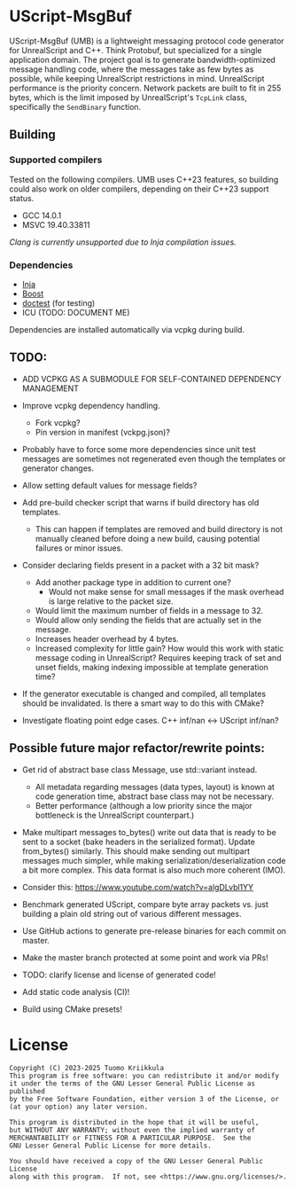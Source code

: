 # UScript-MsgBuf

UScript-MsgBuf (UMB) is a lightweight messaging protocol code generator
for UnrealScript and C++. Think Protobuf, but specialized for a single
application domain. The project goal is to generate bandwidth-optimized
message handling code, where the messages take as few bytes as possible,
while keeping UnrealScript restrictions in mind. UnrealScript performance
is the priority concern. Network packets are built to fit in 255 bytes,
which is the limit imposed by UnrealScript's `TcpLink` class, specifically
the `SendBinary` function.

## Building

### Supported compilers

Tested on the following compilers. UMB uses C++23 features, so building
could also work on older compilers, depending on their C++23 support status.

- GCC 14.0.1
- MSVC 19.40.33811

*Clang is currently unsupported due to Inja compilation issues.*

### Dependencies

- [Inja](https://github.com/pantor/inja)
- [Boost](https://www.boost.org/)
- [doctest](https://github.com/doctest/doctest) (for testing)
- ICU (TODO: DOCUMENT ME)

Dependencies are installed automatically via vcpkg during build.

## TODO:

- ADD VCPKG AS A SUBMODULE FOR SELF-CONTAINED DEPENDENCY MANAGEMENT

- Improve vcpkg dependency handling.
    - Fork vcpkg?
    - Pin version in manifest (vckpg.json)?

- Probably have to force some more dependencies since unit test messages
  are sometimes not regenerated even though the templates or generator changes.

- Allow setting default values for message fields?

- Add pre-build checker script that warns if build directory has old templates.
    - This can happen if templates are removed and build directory is not manually
      cleaned before doing a new build, causing potential failures or minor issues.

- Consider declaring fields present in a packet with a 32 bit mask?
    - Add another package type in addition to current one?
        - Would not make sense for small messages if the mask overhead
          is large relative to the packet size.
    - Would limit the maximum number of fields in a message to 32.
    - Would allow only sending the fields that are actually set in the message.
    - Increases header overhead by 4 bytes.
    - Increased complexity for little gain? How would this work with static
      message coding in UnrealScript? Requires keeping track of set and unset
      fields, making indexing impossible at template generation time?

- If the generator executable is changed and compiled, all templates should be
  invalidated. Is there a smart way to do this with CMake?

- Investigate floating point edge cases. C++ inf/nan <-> UScript inf/nan?

## Possible future major refactor/rewrite points:

- Get rid of abstract base class Message, use std::variant instead.
    - All metadata regarding messages (data types, layout) is known at
      code generation time, abstract base class may not be necessary.
    - Better performance (although a low priority since the major bottleneck
      is the UnrealScript counterpart.)

- Make multipart messages to_bytes() write out data that is ready to be
  sent to a socket (bake headers in the serialized format). Update from_bytes()
  similarly. This should make sending out multipart messages much simpler, while
  making serialization/deserialization code a bit more complex. This data format
  is also much more coherent (IMO).

- Consider this: https://www.youtube.com/watch?v=algDLvbl1YY

- Benchmark generated UScript, compare byte array packets vs. just building
  a plain old string out of various different messages.

- Use GitHub actions to generate pre-release binaries for each commit on master.

- Make the master branch protected at some point and work via PRs!

- TODO: clarify license and license of generated code!

- Add static code analysis (CI)!

- Build using CMake presets!

# License

```
Copyright (C) 2023-2025 Tuomo Kriikkula
This program is free software: you can redistribute it and/or modify
it under the terms of the GNU Lesser General Public License as published
by the Free Software Foundation, either version 3 of the License, or
(at your option) any later version.

This program is distributed in the hope that it will be useful,
but WITHOUT ANY WARRANTY; without even the implied warranty of
MERCHANTABILITY or FITNESS FOR A PARTICULAR PURPOSE.  See the
GNU Lesser General Public License for more details.

You should have received a copy of the GNU Lesser General Public License
along with this program.  If not, see <https://www.gnu.org/licenses/>.
```
